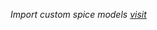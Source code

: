 *Import custom spice models [visit](https://www.ieee.li/pdf/viewgraphs/ltspice_importing_third_party_models.pdf)*

